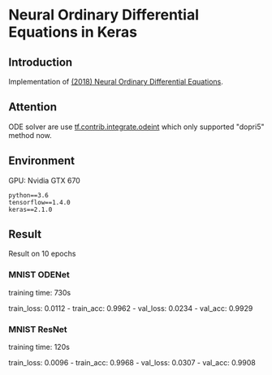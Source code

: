 # Neural Ordinary Differential Equations in Keras

## Introduction

Implementation of [(2018) Neural Ordinary Differential Equations](https://arxiv.org/abs/1806.07366).

## Attention

ODE solver are use [tf.contrib.integrate.odeint](https://www.tensorflow.org/api_docs/python/tf/contrib/integrate/odeint) which only supported "dopri5" method now.

## Environment

GPU: Nvidia GTX 670
```
python==3.6
tensorflow==1.4.0
keras==2.1.0
```

## Result

Result on 10 epochs

### MNIST ODENet

training time: 730s

train_loss: 0.0112 - train_acc: 0.9962 - val_loss: 0.0234 - val_acc: 0.9929

### MNIST ResNet

training time: 120s

train_loss: 0.0096 - train_acc: 0.9968 - val_loss: 0.0307 - val_acc: 0.9908

